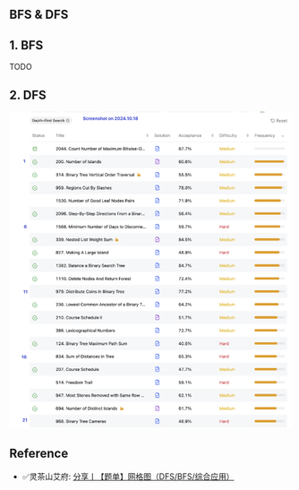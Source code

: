 ## BFS & DFS

## 1. BFS
TODO

## 2. DFS
![](images/Depth_First_Search.png)


## Reference
* ✅灵茶山艾府: [分享丨【题单】网格图（DFS/BFS/综合应用）](https://leetcode.cn/discuss/post/3580195/fen-xiang-gun-ti-dan-wang-ge-tu-dfsbfszo-l3pa/)